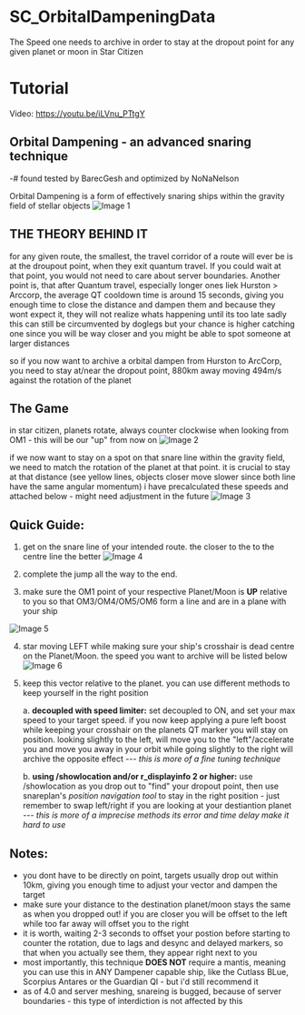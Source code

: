 # SC_OrbitalDampeningData
The Speed one needs to archive in order to stay at the dropout point for any given planet or moon in Star Citizen

# **Tutorial**

Video: https://youtu.be/iLVnu_PTtgY

## Orbital Dampening - an advanced snaring technique
-# found tested by BarecGesh and optimized by NoNaNelson

Orbital Dampening is a form of effectively snaring ships within the gravity field of stellar objects
![Image 1](https://cdn.discordapp.com/attachments/1040353083282182144/1367277971727057089/gdinvzJ.png?ex=6814a917&is=68135797&hm=9b621aadf2a210872bbddb03a47fb50bc065a8f1e54fdd819dbef42d21f09a87&)

## THE THEORY BEHIND IT
for any given route, the smallest, the travel corridor of a route will ever be is at the droupout point, when they exit quantum travel.
If you could wait at that point, you would not need to care about server boundaries. Another point is, that after Quantum travel, especially longer ones liek Hurston > Arccorp, the average QT cooldown time is around 15 seconds, giving you enough time to close the distance and dampen them and because they wont expect it, they will not realize whats happening until its too late
sadly this can still be circumvented by doglegs but your chance is higher catching one since you will be way closer and you might be able to spot someone at larger distances

so if you now want to archive a orbital dampen from Hurston to ArcCorp, you need to stay at/near the dropout point, 880km away moving 494m/s against the rotation of the planet

## The Game
in star citizen, planets rotate, always counter clockwise when looking from OM1 - this will be our "up" from now on
![Image 2](https://cdn.discordapp.com/attachments/1040353083282182144/1367293499984056330/mTHin4Y.png?ex=6814b78d&is=6813660d&hm=99681b750c4f6dc5c61bfa128d45ba86f4e00f553b15fb77f2f444a6ceb1c448&)

if we now want to stay on a spot on that snare line within the gravity field, we need to match the rotation of the planet at  that point. it is crucial to stay at that distance  (see yellow lines, objects closer move slower since both line have the same angular momentum)
i have precalculated these speeds and attached below - might need adjustment in the future
![Image 3](https://cdn.discordapp.com/attachments/1040353083282182144/1367296029749149746/iX1FPKi.png?ex=6814b9e8&is=68136868&hm=56c2ed2f7200f4ffeaf77509a3b33ad35eb73700a266f3c674b2250a1883dfb4&)

## Quick Guide:
1. get on the snare line of your intended route. the closer to the to the centre line the better
![Image 4](https://cdn.discordapp.com/attachments/1040353083282182144/1367277971727057089/gdinvzJ.png?ex=6814a917&is=68135797&hm=9b621aadf2a210872bbddb03a47fb50bc065a8f1e54fdd819dbef42d21f09a87&)

2. complete the jump all the way to the end.
3. make sure the OM1 point of your respective Planet/Moon is **UP** relative to you so that OM3/OM4/OM5/OM6 form a line and are in a plane with your ship

![Image 5](https://cdn.discordapp.com/attachments/906573856246988930/1367482332826570885/OPx2qw8.png?ex=6814beaa&is=68136d2a&hm=bbd3c8149a8d22df491b836df55e544c1c8202d4c67e40826ca09e412ed4a7b8&)

4. star moving LEFT  while making sure your ship's crosshair is dead centre on the Planet/Moon. the speed you want to archive will be listed below
![Image 6](https://cdn.discordapp.com/attachments/1040353083282182144/1367502824568524861/75BsLKv.gif?ex=6814d1c0&is=68138040&hm=629c82a769a99266dd20654057130172c2692074a0d35c0af7465c60fb4c9147&)

5. keep this vector relative to the planet. you can use different methods to keep yourself in the right position

    a. **decoupled  with speed limiter:** set decoupled to ON, and set your max speed to your target speed. if you now keep applying a pure left boost while keeping your crosshair on the planets QT marker you will stay on position. looking slightly to the left, will move you to the "left"/accelerate you and move you away in your orbit while going slightly to the right will archive the opposite effect --- *this is more of a fine tuning technique*

    b. **using /showlocation and/or r_displayinfo 2 or higher:** use /showlocation as you drop out to "find" your dropout point, then use snareplan's *position navigation tool* to stay in the right position - just remember to swap left/right if you are looking at your destiantion planet --- *this is more of a imprecise methods its error and time delay make it hard to use*

##  Notes: 

* you dont have to be directly on point, targets usually drop out within 10km, giving you enough time to adjust your vector and dampen the target
* make sure your distance to the destination planet/moon stays the same as when you dropped out! if you are closer you will be offset to the left while too far away will offset you to the right
* it is worth, waiting 2-3 seconds to offset your postion before starting to counter the rotation, due  to lags and desync and delayed markers, so that when you actually see them, they appear right next to you
* most importantly, this technique **DOES NOT** require a mantis, meaning you can use this in ANY Dampener capable ship, like the Cutlass BLue, Scorpius Antares or the Guardian QI - but i'd still recommend it
* as of 4.0 and server meshing, snareing is bugged, because of server boundaries - this type of interdiction is not affected by this


